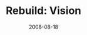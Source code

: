 ---
layout: music 
title: "Rebuild: Vision"
series: "Rebuild"
date: 2008-08-18 
description: "What do you do when you are moved to act? In this talk, Brian Tome introduces us to the story of Nehemiah and his effort to follow his personal vision."
audio: "http://s3.amazonaws.com/crossroadsaudiomessages/Rebuild1.mp3"
audio-duration: "32:31"
src: "http://www.crossroads.net/players/media/series/Rebuild_190x110.jpg"
---